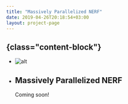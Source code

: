 ```yaml
---
title: "Massively Parallelized NERF"
date: 2019-04-26T20:18:54+03:00
layout: project-page
---
```


## {class="content-block"}
- ![alt](../../images/art9.png)
- ## Massively Parallelized NERF
  Coming soon!
